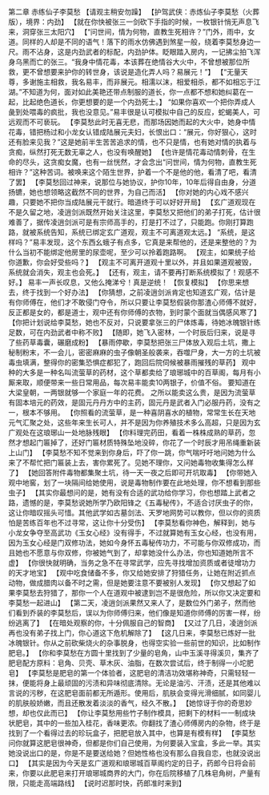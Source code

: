 第二章 赤练仙子李莫愁
    【请观主稍安勿躁】
    【护驾武侠：赤炼仙子李莫愁（火葬版），境界：内劲】
    【就在你快被张三一剑砍下手指的时候，一枚银针悄无声息飞来，洞穿张三太阳穴】
    【“问世间，情为何物，直教生死相许？”门外，雨中，女道。同样的人却是不同的语气！落下的雨水仿佛遇到煞星一般，绕着李莫愁身边一尺。雨不沾身，这是内劲武者的标配，内劲护体。眨眼踏入房内，一记拂尘拍飞浑身乌黑而亡的张三。“我身中情花毒，本该葬在绝情谷大火中，不曾想被那位所救，更不曾想要来护你的转世身，该说是造化弄人吗？易展元！”】
    【“无量天尊，多谢施主相救，我名易丰，而非展元。相濡以沫，相爱相杀，都不如相忘于江湖。”不知道为何，面对如此美艳还带点制服的道长，你一点都不想和她纠葛在一起，比起绝色道长，你更想要的是一个内劲死士。】
    “如果你喜欢一个把你弄成人彘到处喂毒的疯批，我也没意见。”易丰很是认可模拟中自己的反应，蛇蝎美人，可远观而不可亵玩。
    【李莫愁此时无喜无悲，而那场因她而起的大火中，她身中情花毒，错把杨过和小龙女认错成陆展元夫妇，长恨出口：“展元，你好狠心，这时还有脸来见我？”这是她前半生苦苦追求的情，也不只是情，也有她对情的执着与贪痴，纵然打死无数无辜之人，也没有唤醒她】
    【也许是情花毒动情刺骨，在生命的尽头，这贪痴女魔，也有一丝恍然，才会念出“问世间，情为何物，直教生死相许？”这种苦词。被唤来这个陌生世界，护着一个不是他的他，看清了吧，看清了罢】
    【李莫愁回过神来，说那位与她协议，护你10年，10年后得自由身，分道扬镳，她也想领略这截然不同的世界，为自己而活】
    【你对她的内心戏不感兴趣，只要她不把你当成陆展元干就行。暗道终于可以好好开局】
    【玄广道观现在不是久留之地，凌逍剑派既然开始关注这里，李莫愁又把他们的弟子打死，估计很难善了，据传凌逍剑派可是有宗师高手的，打是打不过了，只能跑。你刚打算跑路，就被系统告知，系统已绑定玄广道观，观主不可离道观太远。】
    “系统，是这样吗？”易丰发现，这个东西幺蛾子有点多，它真是来帮他的，还是来整他的？为什么当初不能绑定他房里的尿壶呢，至少可以拎着跑路啊。
    【观主，如果统子给你道歉，你会好受些吗？】
    【观主不可离开道观十里以外，并且如果道观被毁，系统就会消失，观主也会死。】
    【还有，观主，请不要再打断系统模拟了！观感不好。】
    易丰一声长叹息，又他么掩涕兮！真是逆统！
    【恢复模拟】
    【你思来想去，终于找到一个好办法】
    【你猜想，之前凌逍剑派肯定也知道玄广观，估计是有你师傅在，他们才不敢侵门夺令，所以只要让李莫愁假装你那渣心师傅不就好，反正都是女的，都是道士，观中还有你师傅的衣物，到时蒙个面就当偶感风寒了】
    【你把计划说给李莫愁，她也不反对，只说要拿张三的尸体炼毒，待她冰魄银针练足数，可在内劲武者中称不败】
    【随即，她飞入密林，一个时辰后归来，说是寻了些药草毒囊，碾磨成粉】
    【暴雨停歇，李莫愁把张三尸体放入观后土坑，撒上秘制粉末，不一会儿，密密麻麻的虫子像朝圣般袭来，吞噬尸身，大一方的土坑被毒虫填满，整得你的密集恐惧症都犯了，跑回后院伺候被暴雨摧残的草药】
    观中种的大多是一种名叫流萤草的药材，这个草都卖给了琅琊城中的百草阁，每月有小厮来取，顺便带来一些日常用品，每次易丰能卖10两银子，价值不俗。
    要知道在大梁皇朝，一两银就够一个家庭一年的花费。
    之所以能卖这么贵，是因为流萤草有固本培元的药效，是固元丹丹方中的主药，固元丹是武者入门必服丹药，没有之一，根本不够用。
    【你照看的流萤草，是一种喜阴喜水的植物，常常生长在天地元气汇聚之处，这些年来生长可人，并不是因为你养殖技术多么高超，只是因为玄广观处在这琅琊山一处地脉残眼】
    【你料理完药田，看着一株株成熟的草药，忽然才想起门匾掉了，还好门匾材质特殊坠地没碎，你花了一个时辰才用吊绳重新装上山门】
    【李莫愁不知不觉来到你身后，吓了你一跳，你气喘吁吁地问她为什么来了不帮忙把门匾装上去，害你累死了。见她不理你，又问她毒物收集得怎么样了】
    【她回答附件毒物都集聚土坑，待一天一夜之后即可开坑取毒】
    【你带她入观中地窖，划了一块隔间给她使用，说是毒物制作要在此地处理，你不想看到那些虫子】
    【其实你最想问的是，她有没有合适的武功给你学习，你也想踏上武者之路，遗憾的是，李莫愁说她所学乃欧阳锋之《五毒秘传》，不适合讨厌虫子的你，这让你暗叹摇头可惜。其他武学如古墓剑法、天罗地网势可以教你，但以你的资质怕是苦练百年也不过寻常，这让你十分受伤】
    【李莫愁看你神色，解释到，她与小龙女争夺至高武功《玉女心经》没有得手，不过就算她有玉女心经，也没有用，因为玉女心经是门双修功法，她如今身怀五毒秘传功力，不可能与你双修成功，而且她也不愿意与你双修，你被她气到了，却拿她没什么办法，你也知道她所言不虚】
    【你很快就明确，当务之急不在寻常武学，应先寻找增加资质或者徒增功力的天才地宝】
    【观中吃食储备不多，你又给她安排了狩猎任务，让她在附近抓点动物，做成腊肉以备不时之需，但是她要注意不要被别人发现】
    【你又想起了如果李莫愁去狩猎了，那你一个人在道观中被逮到岂不是很危险，所以你又决定要和李莫愁一起进山】
    【第二天，凌逍剑派果然又来人了，是数位外门弟子，然而他们看到乔装的李莫愁后，误以为你师傅归来，他们像是知道你师傅的厉害一样，纷纷逃离了】
    【在暗处观察的你，十分佩服自己的智商】
    【又过了几日，凌逍剑派再也没有弟子找上门，你心道这下危机解除了】
    【这几日来，李莫愁已炼好一批冰魄银针。你从之前砍柴烧火的杂事脱身，也得空实验一些前世的知识，比如制作肥皂。】
    【你和李莫愁在方圆十里找到了少量的皂角，山中玉溪寻得溪贝，集齐了肥皂配方原料：皂角、贝壳、草木灰、油脂，在数次尝试后，终于制得一小坨肥皂】
    【李莫愁是肥皂的第一个体验者，这肥皂的清洁功效堪称神奇，只需轻轻一抹，便能将身上最顽固的污渍和异味彻底清除。无论是油污、汗渍，还是其他难以言说的污秽，在这肥皂面前都无所遁形。使用后，肌肤会变得光滑细腻，如同婴儿的肌肤般娇嫩，而且还散发着淡淡的香气，经久不散。】
    【她惊讶于你的奇思妙想，却也仅此而已】
    【你让李莫愁用些竹子制作模具，把剩下的材料一一制成块状肥皂，其中的一些加入桂花，香味更浓。你翻找了渣心师傅房内的杂物，终于是找到了一个看得过去的珍玩盒子，把肥皂放入其中，也算是有模有样】
    【李莫愁问你就算这肥皂很神奇，但都是你们自己使用，为何要装入宝盒，多此一举。其实她没说出口的是，你是不是要送给她？但她性格也没有那么自我自恋，也就没说出口】
    【其实是因为今天是玄广道观和琅琊城百草阁约定的日子，药郎今日将会前来，你要以此肥皂来打开琅琊城商界的大门，你在后院移植了几株皂角树，产量有限，只能走高端路线】
    【说时迟那时快，药郎准时来到】
    
    



